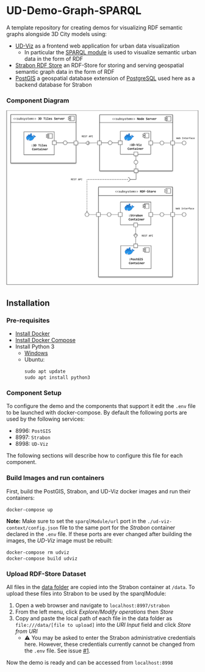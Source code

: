 # UD-Demo-Graph-SPARQL

A template repository for creating demos for visualizing RDF semantic graphs alongside 3D City models using:
* [UD-Viz](https://github.com/VCityTeam/UD-Viz) as a frontend web application for urban data visualization
  * In particular the [SPARQL module](https://github.com/VCityTeam/UD-Viz/tree/master/src/Widgets/Extensions/SPARQL) is used to visualize semantic urban data in the form of RDF
* [Strabon RDF Store](http://www.strabon.di.uoa.gr/) an RDF-Store for storing and serving geospatial semantic graph data in the form of RDF
* [PostGIS](https://postgis.net/) a geospatial database extension of [PostgreSQL](https://www.postgresql.org/) used here as a backend database for Strabon

### Component Diagram
![SPARQL POC Component Diagram](./UD-Demo_SPARQL_POC_Component_Diagram.svg)

## Installation
### Pre-requisites 

* [Install Docker](https://docs.docker.com/engine/install/)
* [Install Docker Compose](https://docs.docker.com/compose/install/)
* Install Python 3
  * [Windows](https://www.python.org/downloads/)
  * Ubuntu:
    ```
    sudo apt update
    sudo apt install python3
    ```

### Component Setup
To configure the demo and the components that support it edit the `.env` file to be launched with docker-compose. By default the following ports are used by the following services:
- 8996: `PostGIS`
- 8997: `Strabon`
- 8998: `UD-Viz`

The following sections will describe how to configure this file for each component. 

### Build Images and run containers
First, build the PostGIS, Strabon, and UD-Viz docker images and run their containers:
```
docker-compose up
```

**Note:** Make sure to set the `sparqlModule/url` port in the `./ud-viz-context/config.json` file to the same port for the _Strabon_ container declared in the `.env` file. If these ports are ever changed after building the images, the _UD-Viz_ image must be rebuilt:
```
docker-compose rm udviz
docker-compose build udviz
```

### Upload RDF-Store Dataset
All files in the [data folder](./strabon-context/data) are copied into the Strabon container at `/data`. To upload these files into Strabon to be used by the sparqlModule:
1. Open a web browser and navigate to `localhost:8997/strabon`
2. From the left menu, click *Explore/Modify operations* then *Store*
3. Copy and paste the local path of each file in the data folder as `file:///data/[file to upload]` into the *URI Input* field and click *Store from URI*
   - ⚠️ You may be asked to enter the Strabon administrative credentials here. However, these credentials currently cannot be changed from the `.env` file. See issue [#1](https://github.com/VCityTeam/UD-Demo-Graph-SPARQL/issues/1).

Now the demo is ready and can be accessed from `localhost:8998`
